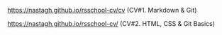 https://nastagh.github.io/rsschool-cv/cv (CV#1. Markdown & Git)

https://nastagh.github.io/rsschool-cv/ (CV#2. HTML, CSS & Git Basics)


